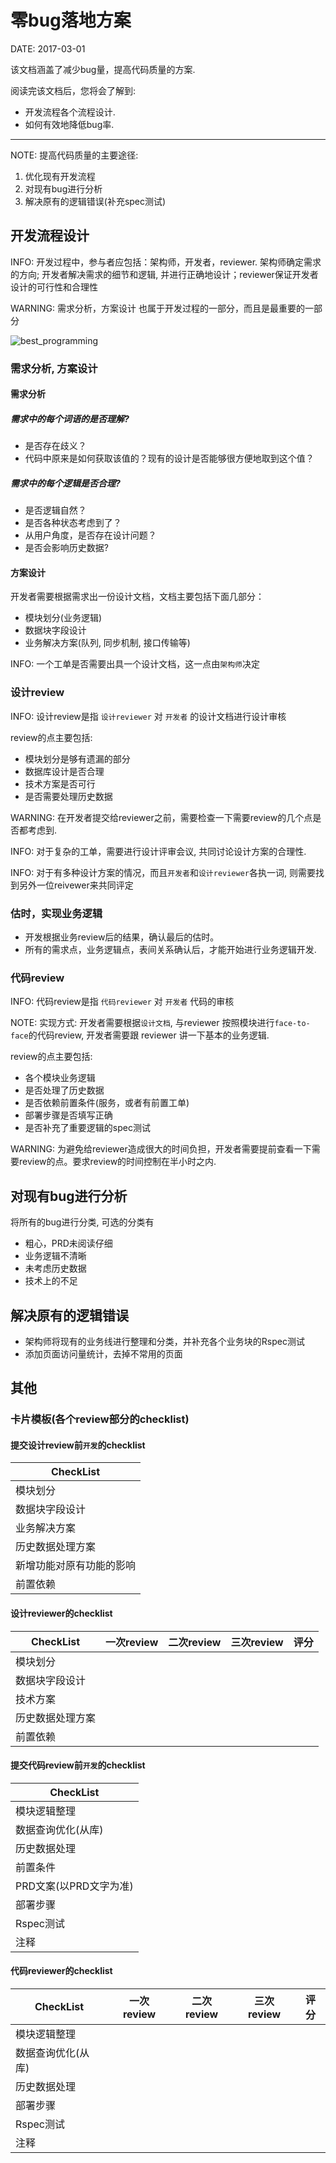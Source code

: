 零bug落地方案
=============

DATE: 2017-03-01

该文档涵盖了减少bug量，提高代码质量的方案.

阅读完该文档后，您将会了解到:

* 开发流程各个流程设计.
* 如何有效地降低bug率.

--------------------------------------------------------------------------------

NOTE: 提高代码质量的主要途径:
1. 优化现有开发流程
2. 对现有bug进行分析
3. 解决原有的逻辑错误(补充spec测试)

开发流程设计
------------
INFO: 开发过程中，参与者应包括：架构师，开发者，reviewer. 架构师确定需求的方向; 开发者解决需求的细节和逻辑, 并进行正确地设计；reviewer保证开发者设计的可行性和合理性

WARNING: 需求分析，方案设计 也属于开发过程的一部分，而且是最重要的一部分

![best_programming](images/best_programming.png)

### 需求分析, 方案设计
#### 需求分析
##### 需求中的每个词语的是否理解?
  + 是否存在歧义？
  + 代码中原来是如何获取该值的？现有的设计是否能够很方便地取到这个值？

##### 需求中的每个逻辑是否合理?
  + 是否逻辑自然？
  + 是否各种状态考虑到了？
  + 从用户角度，是否存在设计问题？
  + 是否会影响历史数据?

#### 方案设计
开发者需要根据需求出一份设计文档，文档主要包括下面几部分：

- 模块划分(业务逻辑)
- 数据块字段设计
- 业务解决方案(队列, 同步机制, 接口传输等)

INFO: 一个工单是否需要出具一个设计文档，这一点由`架构师`决定

### 设计review
INFO: 设计review是指 `设计reviewer` 对 `开发者` 的设计文档进行设计审核

review的点主要包括:

- 模块划分是够有遗漏的部分
- 数据库设计是否合理
- 技术方案是否可行
- 是否需要处理历史数据

WARNING: 在开发者提交给reviewer之前，需要检查一下需要review的几个点是否都考虑到.

INFO: 对于复杂的工单，需要进行设计评审会议, 共同讨论设计方案的合理性.

INFO: 对于有多种设计方案的情况，而且`开发者`和`设计reviewer`各执一词, 则需要找到另外一位reivewer来共同评定

### 估时，实现业务逻辑
- 开发根据业务review后的结果，确认最后的估时。
- 所有的需求点，业务逻辑点，表间关系确认后，才能开始进行业务逻辑开发.

### 代码review
INFO: 代码review是指 `代码reviewer` 对 `开发者` 代码的审核

NOTE: 实现方式: 开发者需要根据`设计文档`, 与reviewer 按照模块进行`face-to-face`的代码review, 开发者需要跟 reviewer 讲一下基本的业务逻辑.

review的点主要包括:

- 各个模块业务逻辑
- 是否处理了历史数据
- 是否依赖前置条件(服务，或者有前置工单)
- 部署步骤是否填写正确
- 是否补充了重要逻辑的spec测试

WARNING: 为避免给reviewer造成很大的时间负担，开发者需要提前查看一下需要review的点。要求review的时间控制在半小时之内.

对现有bug进行分析
-----------------
将所有的bug进行分类, 可选的分类有

- 粗心，PRD未阅读仔细
- 业务逻辑不清晰
- 未考虑历史数据
- 技术上的不足

解决原有的逻辑错误
------------------
- 架构师将现有的业务线进行整理和分类，并补充各个业务块的Rspec测试
- 添加页面访问量统计，去掉不常用的页面

其他
----
### 卡片模板(各个review部分的checklist)
#### 提交设计review前`开发`的checklist

|       CheckList         |
|        --------         |
|        模块划分         |
|     数据块字段设计      |
|      业务解决方案       |
|    历史数据处理方案     |
| 新增功能对原有功能的影响 |
|       前置依赖         |

#### 设计reviewer的checklist

|   CheckList     | 一次review | 二次review | 三次review | 评分 |
|    --------     |   ------   |   ------   |   ------   | ---  |
|    模块划分     |            |            |            |      |
|  数据块字段设计  |            |            |            |      |
|    技术方案     |            |            |            |      |
| 历史数据处理方案 |            |            |            |      |
|    前置依赖     |            |            |            |      |

#### 提交代码review前`开发`的checklist

  |    CheckList        |
  |     --------        |
  |   模块逻辑整理      |
  | 数据查询优化(从库)   |
  |   历史数据处理      |
  |     前置条件        |
  | PRD文案(以PRD文字为准) |
  |    部署步骤        |
  |    Rspec测试        |
  |      注释          |

#### 代码reviewer的checklist

   | CheckList      | 一次review | 二次review | 三次review | 评分 |
   |  --------      |   ------   |   ------   |   ------   | ---- |
   | 模块逻辑整理    |            |            |            |      |
| 数据查询优化(从库) |            |            |            |      |
  | 历史数据处理    |            |            |            |      |
   |  部署步骤      |            |            |            |      |
  |  Rspec测试      |            |            |            |      |
  |     注释        |            |            |            |      |
